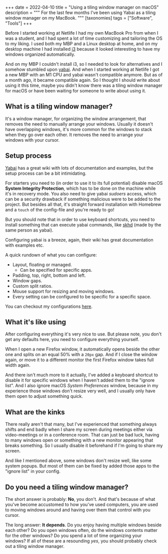 +++
date = 2022-04-10
title = "Using a tiling window manager on macOS"
description = """
For the last few months I've been using Yabai as a tiling window manager on my MacBook.
"""
[taxonomies]
tags = ["Software", "Tools"]
+++

Before I started working at Netlife I had my own MacBook Pro from when I was a
student, and I had spent a lot of time customizing and tailoring the OS to my
liking. I used both my MBP and a Linux desktop at home, and on my desktop
machine I had installed [i3][i3] because it looked interesting to have my
windows organized automatically.

And on my MBP I couldn't install i3, so I needed to look for alternatives and I
somehow stumbled upon [yabai][yabai]. And when I started working at Netlife I
got a new MBP with an M1 CPU and yabai wasn't compatible anymore. But as of a
month ago, it became compatible again. So I thought I should write about using
it this time, maybe you didn't know there was a tiling window manager for macOS
or have been waiting for someone to write about using it.

## What is a tiling window manager?

It's a window manager, for organizing the window arrangement, that removes the
need to manually arrange your windows. Usually it doesn't have overlapping
windows, it's more common for the windows to stack when they go over each other.
It removes the need to arrange your windows with your cursor.

## Setup process

[Yabai][yabai] has a great wiki with lots of documentation and examples, but the
setup process can be a bit intimidating.

For starters you need to (in order to use it to its full potential) disable
macOS **System Integrity Protection**, which has to be done on the machine while
it's in recovery mode. You also need to give yabai _sudoers_ access, which can
be a security drawback if something malicious were to be added to the project.
But besides all that, it's straight forward installation with Homebrew and a
`touch` of the config-file and you're ready to go!

But you should note that in order to use keyboard shortcuts, you need to install
something that can execute yabai commands, like [skhd][skhd] (made by the same
person as yabai).

Configuring yabai is a breeze, again, their wiki has great documentation with
examples etc.

A quick rundown of what you can configure:

- Layout, floating or managed.
  - Can be specified for specific apps.
- Padding, top, right, bottom and left.
- Window gaps.
- Custom split ratios.
- Mouse support for resizing and moving windows.
- Every setting can be configured to be specific for a specific space.

You can checkout my configurations [here][yabai_config].

## What it's like using

After configuring everything it's very nice to use. But please note, you don't
get any defaults here, you need to configure everything yourself.

When I open a new Firefox window, it automatically opens beside the other one
and splits on an equal 50% with a `20px` gap. And if I close the window again,
or move it to a different monitor the first Firefox window takes full width
again.

And there isn't much more to it actually, I've added a keyboard shortcut to
disable it for specific windows when I haven't added them to the "ignore list".
And I also ignore macOS _System Preferences_ window, because in my experience
those windows don't resize very well, and I usually only have them open to
adjust something quick.

## What are the kinks

There really aren't that many, but I've experienced that something always shifts
and end badly when I share my screen during meetings either via video-meetings
or in a conference room. That can just be bad luck, having to many windows open
or something with a new monitor appearing that breaks something. So I usually
disable it beforehand if I'm going to share my screen.

And like I mentioned above, some windows don't resize well, like some system
popups. But most of them can be fixed by added those apps to the "ignore list"
in your config.

## Do you need a tiling window manager?

The short answer is probably: **No**, you don't. And that's because of what
you've become accustomed to how you've used computers, you are used to moving
windows around and having over them that control with you cursor.

The long answer: **It depends**. Do you enjoy having multiple windows beside
each other? Do you open windows often, do the windows contents matter for the
other windows? Do you spend a lot of time organizing your windows? If all of
these are a resounding _yes_, you should probably check out a tiling window
manager.

[i3]: https://i3wm.org/
[yabai]: https://github.com/koekeishiya/yabai
[skhd]: https://github.com/koekeishiya/skhd
[yabai_config]:
  https://github.com/timharek/dotfiles/blob/main/.config/yabai/yabairc
